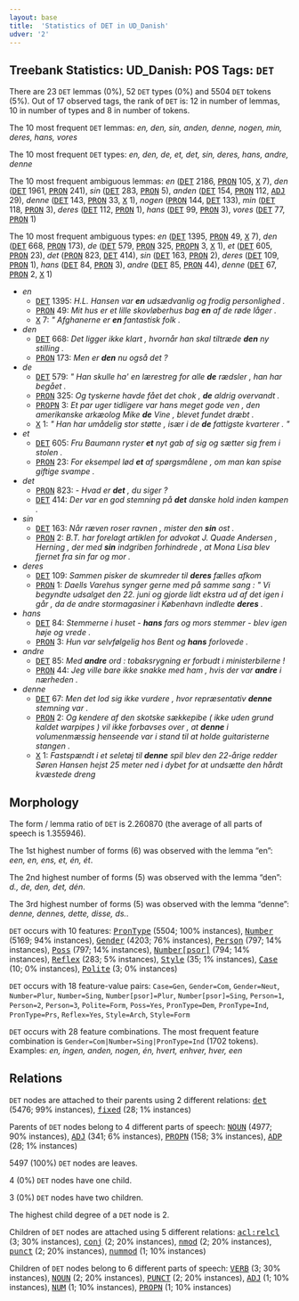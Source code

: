 ```yaml
---
layout: base
title:  'Statistics of DET in UD_Danish'
udver: '2'
---
```


## Treebank Statistics: UD_Danish: POS Tags: `DET`

There are 23 `DET` lemmas (0%), 52 `DET` types (0%) and 5504 `DET` tokens (5%).
Out of 17 observed tags, the rank of `DET` is: 12 in number of lemmas, 10 in number of types and 8 in number of tokens.

The 10 most frequent `DET` lemmas: <em>en, den, sin, anden, denne, nogen, min, deres, hans, vores</em>

The 10 most frequent `DET` types:  <em>en, den, de, et, det, sin, deres, hans, andre, denne</em>

The 10 most frequent ambiguous lemmas: <em>en</em> (<tt><a href="da-pos-DET.html">DET</a></tt> 2186, <tt><a href="da-pos-PRON.html">PRON</a></tt> 105, <tt><a href="da-pos-X.html">X</a></tt> 7), <em>den</em> (<tt><a href="da-pos-DET.html">DET</a></tt> 1961, <tt><a href="da-pos-PRON.html">PRON</a></tt> 241), <em>sin</em> (<tt><a href="da-pos-DET.html">DET</a></tt> 283, <tt><a href="da-pos-PRON.html">PRON</a></tt> 5), <em>anden</em> (<tt><a href="da-pos-DET.html">DET</a></tt> 154, <tt><a href="da-pos-PRON.html">PRON</a></tt> 112, <tt><a href="da-pos-ADJ.html">ADJ</a></tt> 29), <em>denne</em> (<tt><a href="da-pos-DET.html">DET</a></tt> 143, <tt><a href="da-pos-PRON.html">PRON</a></tt> 33, <tt><a href="da-pos-X.html">X</a></tt> 1), <em>nogen</em> (<tt><a href="da-pos-PRON.html">PRON</a></tt> 144, <tt><a href="da-pos-DET.html">DET</a></tt> 133), <em>min</em> (<tt><a href="da-pos-DET.html">DET</a></tt> 118, <tt><a href="da-pos-PRON.html">PRON</a></tt> 3), <em>deres</em> (<tt><a href="da-pos-DET.html">DET</a></tt> 112, <tt><a href="da-pos-PRON.html">PRON</a></tt> 1), <em>hans</em> (<tt><a href="da-pos-DET.html">DET</a></tt> 99, <tt><a href="da-pos-PRON.html">PRON</a></tt> 3), <em>vores</em> (<tt><a href="da-pos-DET.html">DET</a></tt> 77, <tt><a href="da-pos-PRON.html">PRON</a></tt> 1)

The 10 most frequent ambiguous types:  <em>en</em> (<tt><a href="da-pos-DET.html">DET</a></tt> 1395, <tt><a href="da-pos-PRON.html">PRON</a></tt> 49, <tt><a href="da-pos-X.html">X</a></tt> 7), <em>den</em> (<tt><a href="da-pos-DET.html">DET</a></tt> 668, <tt><a href="da-pos-PRON.html">PRON</a></tt> 173), <em>de</em> (<tt><a href="da-pos-DET.html">DET</a></tt> 579, <tt><a href="da-pos-PRON.html">PRON</a></tt> 325, <tt><a href="da-pos-PROPN.html">PROPN</a></tt> 3, <tt><a href="da-pos-X.html">X</a></tt> 1), <em>et</em> (<tt><a href="da-pos-DET.html">DET</a></tt> 605, <tt><a href="da-pos-PRON.html">PRON</a></tt> 23), <em>det</em> (<tt><a href="da-pos-PRON.html">PRON</a></tt> 823, <tt><a href="da-pos-DET.html">DET</a></tt> 414), <em>sin</em> (<tt><a href="da-pos-DET.html">DET</a></tt> 163, <tt><a href="da-pos-PRON.html">PRON</a></tt> 2), <em>deres</em> (<tt><a href="da-pos-DET.html">DET</a></tt> 109, <tt><a href="da-pos-PRON.html">PRON</a></tt> 1), <em>hans</em> (<tt><a href="da-pos-DET.html">DET</a></tt> 84, <tt><a href="da-pos-PRON.html">PRON</a></tt> 3), <em>andre</em> (<tt><a href="da-pos-DET.html">DET</a></tt> 85, <tt><a href="da-pos-PRON.html">PRON</a></tt> 44), <em>denne</em> (<tt><a href="da-pos-DET.html">DET</a></tt> 67, <tt><a href="da-pos-PRON.html">PRON</a></tt> 2, <tt><a href="da-pos-X.html">X</a></tt> 1)


* <em>en</em>
  * <tt><a href="da-pos-DET.html">DET</a></tt> 1395: <em>H.L. Hansen var <b>en</b> udsædvanlig og frodig personlighed .</em>
  * <tt><a href="da-pos-PRON.html">PRON</a></tt> 49: <em>Mit hus er et lille skovløberhus bag <b>en</b> af de røde låger .</em>
  * <tt><a href="da-pos-X.html">X</a></tt> 7: <em>" Afghanerne er <b>en</b> fantastisk folk .</em>
* <em>den</em>
  * <tt><a href="da-pos-DET.html">DET</a></tt> 668: <em>Det ligger ikke klart , hvornår han skal tiltræde <b>den</b> ny stilling .</em>
  * <tt><a href="da-pos-PRON.html">PRON</a></tt> 173: <em>Men er <b>den</b> nu også det ?</em>
* <em>de</em>
  * <tt><a href="da-pos-DET.html">DET</a></tt> 579: <em>" Han skulle ha' en lærestreg for alle <b>de</b> rædsler , han har begået .</em>
  * <tt><a href="da-pos-PRON.html">PRON</a></tt> 325: <em>Og tyskerne havde fået det chok , <b>de</b> aldrig overvandt .</em>
  * <tt><a href="da-pos-PROPN.html">PROPN</a></tt> 3: <em>Et par uger tidligere var hans meget gode ven , den amerikanske arkæolog Mike <b>de</b> Vine , blevet fundet dræbt .</em>
  * <tt><a href="da-pos-X.html">X</a></tt> 1: <em>" Han har umådelig stor støtte , især i de <b>de</b> fattigste kvarterer . "</em>
* <em>et</em>
  * <tt><a href="da-pos-DET.html">DET</a></tt> 605: <em>Fru Baumann ryster <b>et</b> nyt gab af sig og sætter sig frem i stolen .</em>
  * <tt><a href="da-pos-PRON.html">PRON</a></tt> 23: <em>For eksempel lød <b>et</b> af spørgsmålene , om man kan spise giftige svampe .</em>
* <em>det</em>
  * <tt><a href="da-pos-PRON.html">PRON</a></tt> 823: <em>- Hvad er <b>det</b> , du siger ?</em>
  * <tt><a href="da-pos-DET.html">DET</a></tt> 414: <em>Der var en god stemning på <b>det</b> danske hold inden kampen .</em>
* <em>sin</em>
  * <tt><a href="da-pos-DET.html">DET</a></tt> 163: <em>Når ræven roser ravnen , mister den <b>sin</b> ost .</em>
  * <tt><a href="da-pos-PRON.html">PRON</a></tt> 2: <em>B.T. har forelagt artiklen for advokat J. Quade Andersen , Herning , der med <b>sin</b> indgriben forhindrede , at Mona Lisa blev fjernet fra sin far og mor .</em>
* <em>deres</em>
  * <tt><a href="da-pos-DET.html">DET</a></tt> 109: <em>Sammen pisker de skumreder til <b>deres</b> fælles afkom</em>
  * <tt><a href="da-pos-PRON.html">PRON</a></tt> 1: <em>Daells Varehus synger gerne med på samme sang : " Vi begyndte udsalget den 22. juni og gjorde lidt ekstra ud af det igen i går , da de andre stormagasiner i København indledte <b>deres</b> .</em>
* <em>hans</em>
  * <tt><a href="da-pos-DET.html">DET</a></tt> 84: <em>Stemmerne i huset - <b>hans</b> fars og mors stemmer - blev igen høje og vrede .</em>
  * <tt><a href="da-pos-PRON.html">PRON</a></tt> 3: <em>Hun var selvfølgelig hos Bent og <b>hans</b> forlovede .</em>
* <em>andre</em>
  * <tt><a href="da-pos-DET.html">DET</a></tt> 85: <em>Med <b>andre</b> ord : tobaksrygning er forbudt i ministerbilerne !</em>
  * <tt><a href="da-pos-PRON.html">PRON</a></tt> 44: <em>Jeg ville bare ikke snakke med ham , hvis der var <b>andre</b> i nærheden .</em>
* <em>denne</em>
  * <tt><a href="da-pos-DET.html">DET</a></tt> 67: <em>Men det lod sig ikke vurdere , hvor repræsentativ <b>denne</b> stemning var .</em>
  * <tt><a href="da-pos-PRON.html">PRON</a></tt> 2: <em>Og kendere af den skotske sækkepibe ( ikke uden grund kaldet warpipes ) vil ikke forbavses over , at <b>denne</b> i volumenmæssig henseende var i stand til at holde guitaristerne stangen .</em>
  * <tt><a href="da-pos-X.html">X</a></tt> 1: <em>Fastspændt i et seletøj til <b>denne</b> spil blev den 22-årige redder Søren Hansen hejst 25 meter ned i dybet for at undsætte den hårdt kvæstede dreng</em>

## Morphology

The form / lemma ratio of `DET` is 2.260870 (the average of all parts of speech is 1.355946).

The 1st highest number of forms (6) was observed with the lemma “en”: <em>een, en, ens, et, én, ét</em>.

The 2nd highest number of forms (5) was observed with the lemma “den”: <em>d., de, den, det, dén</em>.

The 3rd highest number of forms (5) was observed with the lemma “denne”: <em>denne, dennes, dette, disse, ds.</em>.

`DET` occurs with 10 features: <tt><a href="da-feat-PronType.html">PronType</a></tt> (5504; 100% instances), <tt><a href="da-feat-Number.html">Number</a></tt> (5169; 94% instances), <tt><a href="da-feat-Gender.html">Gender</a></tt> (4203; 76% instances), <tt><a href="da-feat-Person.html">Person</a></tt> (797; 14% instances), <tt><a href="da-feat-Poss.html">Poss</a></tt> (797; 14% instances), <tt><a href="da-feat-Number-psor.html">Number[psor]</a></tt> (794; 14% instances), <tt><a href="da-feat-Reflex.html">Reflex</a></tt> (283; 5% instances), <tt><a href="da-feat-Style.html">Style</a></tt> (35; 1% instances), <tt><a href="da-feat-Case.html">Case</a></tt> (10; 0% instances), <tt><a href="da-feat-Polite.html">Polite</a></tt> (3; 0% instances)

`DET` occurs with 18 feature-value pairs: `Case=Gen`, `Gender=Com`, `Gender=Neut`, `Number=Plur`, `Number=Sing`, `Number[psor]=Plur`, `Number[psor]=Sing`, `Person=1`, `Person=2`, `Person=3`, `Polite=Form`, `Poss=Yes`, `PronType=Dem`, `PronType=Ind`, `PronType=Prs`, `Reflex=Yes`, `Style=Arch`, `Style=Form`

`DET` occurs with 28 feature combinations.
The most frequent feature combination is `Gender=Com|Number=Sing|PronType=Ind` (1702 tokens).
Examples: <em>en, ingen, anden, nogen, én, hvert, enhver, hver, een</em>


## Relations

`DET` nodes are attached to their parents using 2 different relations: <tt><a href="da-dep-det.html">det</a></tt> (5476; 99% instances), <tt><a href="da-dep-fixed.html">fixed</a></tt> (28; 1% instances)

Parents of `DET` nodes belong to 4 different parts of speech: <tt><a href="da-pos-NOUN.html">NOUN</a></tt> (4977; 90% instances), <tt><a href="da-pos-ADJ.html">ADJ</a></tt> (341; 6% instances), <tt><a href="da-pos-PROPN.html">PROPN</a></tt> (158; 3% instances), <tt><a href="da-pos-ADP.html">ADP</a></tt> (28; 1% instances)

5497 (100%) `DET` nodes are leaves.

4 (0%) `DET` nodes have one child.

3 (0%) `DET` nodes have two children.

The highest child degree of a `DET` node is 2.

Children of `DET` nodes are attached using 5 different relations: <tt><a href="da-dep-acl-relcl.html">acl:relcl</a></tt> (3; 30% instances), <tt><a href="da-dep-conj.html">conj</a></tt> (2; 20% instances), <tt><a href="da-dep-nmod.html">nmod</a></tt> (2; 20% instances), <tt><a href="da-dep-punct.html">punct</a></tt> (2; 20% instances), <tt><a href="da-dep-nummod.html">nummod</a></tt> (1; 10% instances)

Children of `DET` nodes belong to 6 different parts of speech: <tt><a href="da-pos-VERB.html">VERB</a></tt> (3; 30% instances), <tt><a href="da-pos-NOUN.html">NOUN</a></tt> (2; 20% instances), <tt><a href="da-pos-PUNCT.html">PUNCT</a></tt> (2; 20% instances), <tt><a href="da-pos-ADJ.html">ADJ</a></tt> (1; 10% instances), <tt><a href="da-pos-NUM.html">NUM</a></tt> (1; 10% instances), <tt><a href="da-pos-PROPN.html">PROPN</a></tt> (1; 10% instances)

